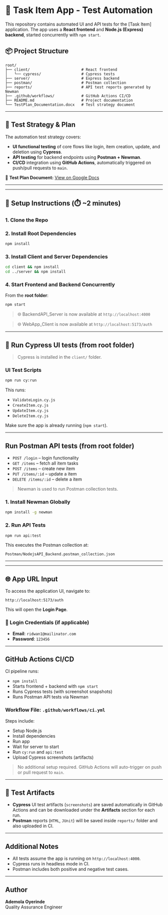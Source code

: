 # 📝 Task Item App - Test Automation

This repository contains automated UI and API tests for the [Task Item] application. The app uses a **React frontend** and **Node.js (Express) backend**, started concurrently with `npm start`.

## 📦 Project Structure

```
root/
├── client/                       # React frontend
│   └── cypress/                  # Cypress tests
├── server/                       # Express backend
├── postman/                      # Postman collection
├── reports/                      # API test reports generated by Newman
├── .github/workflows/            # GitHub Actions CI/CD
├── README.md                     # Project documentation
└── TestPlan_Documentation.docx   # Test strategy document
```

---

## 🧪 Test Strategy & Plan

The automation test strategy covers:
- **UI functional testing** of core flows like login, item creation, update, and deletion using **Cypress**.
- **API testing** for backend endpoints using **Postman + Newman**.
- **CI/CD** integration using **GitHub Actions**, automatically triggered on push/pull requests to `main`.

📄 **Test Plan Document:** [View on Google Docs](https://docs.google.com/document/d/1XYR29IBivtCMHsRPQq3RxIxxRKkCmhOIb1gOHn_vOms/edit?usp=sharing)

---

---

## 🚀 Setup Instructions (⏱️ ~2 minutes)

### 1. Clone the Repo

### 2. Install Root Dependencies
```bash
npm install
```

### 3. Install Client and Server Dependencies
```bash
cd client && npm install
cd ../server && npm install
```

### 4. Start Frontend and Backend Concurrently
From the **root folder**:
```bash
npm start
```

> 🌐 BackendAPI_Server is now available at `http://localhost:4000`

> 🌐 WebApp_Client is now available at `http://localhost:5173/auth`
---

## 🧪 Run Cypress UI tests (from root folder)

> Cypress is installed in the `client/` folder.

### UI Test Scripts

```bash
npm run cy:run
```

This runs:
- `ValidateLogin.cy.js`
- `CreateItem.cy.js`
- `UpdateItem.cy.js`
- `DeleteItem.cy.js`

Make sure the app is already running (`npm start`).

---

##  Run Postman API tests (from root folder)

- `POST /login` – login functionality
- `GET /items` – fetch all item tasks
- `POST /items` – create new item
- `PUT /items/:id` – update a item
- `DELETE /items/:id` – delete a item

> Newman is used to run Postman collection tests.

### 1. Install Newman Globally
```bash
npm install -g newman
```

### 2. Run API Tests
```bash
npm run api:test
```

This executes the Postman collection at:
```
Postman/NodejsAPI_Backend.postman_collection.json
```

---

---

## 🌐 App URL Input

To access the application UI, navigate to:

```
http://localhost:5173/auth
```

This will open the **Login Page**.

### 🔐 Login Credentials (if applicable)

- **Email**: `ridwan1@mailinator.com`  
- **Password**: `123456`


---

## GitHub Actions CI/CD

CI pipeline runs:
- `npm install`
- Starts frontend + backend with `npm start`
- Runs Cypress tests (with screenshot snapshots)
- Runs Postman API tests via Newman

### Workflow File: `.github/workflows/ci.yml`

Steps include:
- Setup Node.js
- Install dependencies
- Run app
- Wait for server to start
- Run `cy:run` and `api:test`
- Upload Cypress screenshots (artifacts)

>  No additional setup required. GitHub Actions will auto-trigger on push or pull request to `main`.

---

## 📁 Test Artifacts

- **Cypress** UI test artifacts (`screenshots`) are saved automatically in GitHub Actions and can be downloaded under the **Artifacts** section for each run.
- **Postman** reports (`HTML`, `JUnit`) will be saved inside `reports/` folder and also uploaded in CI.

---

## Additional Notes

- All tests assume the app is running on `http://localhost:4000`.
- Cypress runs in headless mode in CI.
- Postman includes both positive and negative test cases.

---

## Author

**Ademola Oyerinde**  
Quality Assurance Engineer  